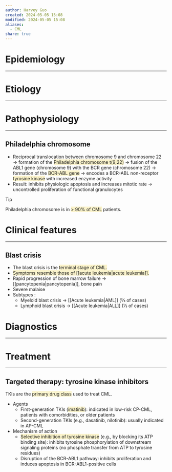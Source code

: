 ```yaml
---
author: Harvey Guo
created: 2024-05-05 15:08
modified: 2024-05-05 15:08
aliases:
  - CML
share: true
---
```

# Epidemiology
---


# Etiology
---


# Pathophysiology
---
## Philadelphia chromosome
- Reciprocal translocation between chromosome 9 and chromosome 22 → formation of the <span style="background:rgba(240, 200, 0, 0.2)">Philadelphia chromosome t(9;22)</span> → fusion of the ABL1 gene (chromosome 9) with the BCR gene (chromosome 22) → formation of the <span style="background:rgba(240, 200, 0, 0.2)">BCR-ABL gene</span> → encodes a BCR-ABL non-receptor <span style="background:rgba(240, 200, 0, 0.2)">tyrosine kinase</span> with increased enzyme activity
- Result: inhibits physiologic apoptosis and increases mitotic rate → uncontrolled proliferation of functional granulocytes
>[!tip] 
>Philadelphia chromosome is in <span style="background:rgba(240, 200, 0, 0.2)">> 90% of CML</span> patients.
# Clinical features
---
## Blast crisis
- The blast crisis is the <span style="background:rgba(240, 200, 0, 0.2)">terminal stage of CML.</span>
- <span style="background:rgba(240, 200, 0, 0.2)">Symptoms resemble those of [[acute leukemia|acute leukemia]].</span>
- Rapid progression of bone marrow failure → [[pancytopenia|pancytopenia]], bone pain
- Severe malaise
- Subtypes :
	- Myeloid blast crisis → [[Acute leukemia|AML]] (⅔ of cases)
	- Lymphoid blast crisis → [[Acute leukemia|ALL]] (⅓ of cases)
# Diagnostics
---


# Treatment
---
## Targeted therapy: tyrosine kinase inhibitors
TKIs are the <span style="background:rgba(240, 200, 0, 0.2)">primary drug class</span> used to treat CML.
- Agents
	- First-generation TKIs (<span style="background:rgba(240, 200, 0, 0.2)">imatinib</span>): indicated in low-risk CP-CML, patients with comorbidities, or older patients 
	- Second-generation TKIs (e.g., dasatinib, nilotinib): usually indicated in AP-CML
- Mechanism of action
	- <span style="background:rgba(240, 200, 0, 0.2)">Selective inhibition of tyrosine kinase</span> (e.g., by blocking its ATP binding site): inhibits tyrosine phosphorylation of downstream signaling proteins (no phosphate transfer from ATP to tyrosine residues)
	- Disruption of the BCR-ABL1 pathway: inhibits proliferation and induces apoptosis in BCR-ABL1-positive cells
